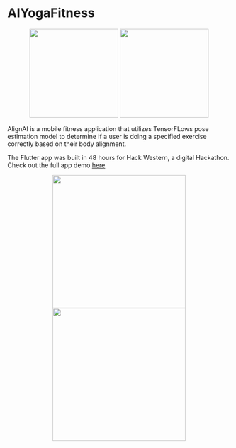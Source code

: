 # AIYogaFitness

<p align="center">
  <img src="images/3.jpg" width="200"> <img src="images/4.jpg" width="200">
</p> 

AlignAI is a mobile fitness application that utilizes TensorFLows pose estimation model to determine if a user is doing a specified exercise correctly based on their body alignment.

The Flutter app was built in 48 hours for Hack Western, a digital Hackathon. Check out the full app demo [here](https://youtu.be/qTkxSWIwJk8)

<p align="center">
  <img src="/images/arm-press.gif" width="300"> <img src="/images/warrior-pose.gif" width="300">
</p>
